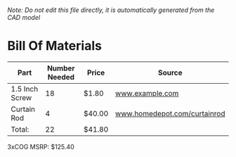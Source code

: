 ###### Note: Do not edit this file directly, it is automatically generated from the CAD model 
# Bill Of Materials 
 |Part|Number Needed|Price|Source| 
 |----|----------|-----|-----|
|1.5 Inch Screw|18|$1.80|www.example.com|
|Curtain Rod|4|$40.00|www.homedepot.com/curtainrod|
|Total: |22|$41.80| |

 3xCOG MSRP: $125.40